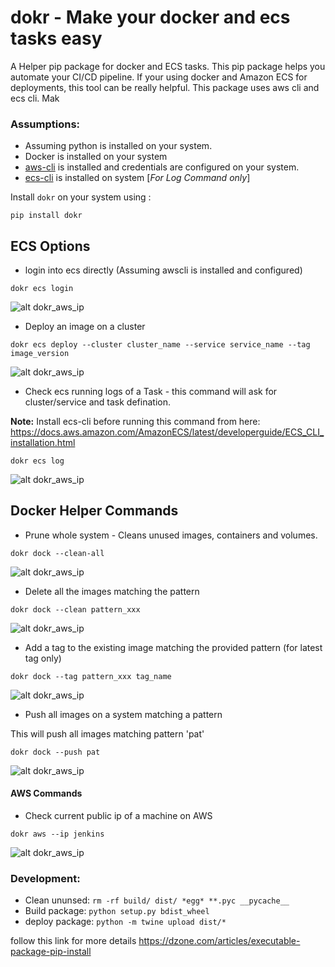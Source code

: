 # dokr - Make your docker and ecs tasks easy

A Helper pip package for docker and ECS tasks. This pip package helps you automate your CI/CD pipeline. If your using docker and Amazon ECS for deployments, this tool can be really helpful. This package uses aws cli and ecs cli. Mak


### Assumptions:

+ Assuming python is installed on your system.
+ Docker is installed on your system
+ [aws-cli](https://docs.aws.amazon.com/cli/latest/userguide/installing.html)  is installed and credentials are configured on your system.
+ [ecs-cli](https://docs.aws.amazon.com/AmazonECS/latest/developerguide/ECS_CLI_installation.html) is installed on system [*For Log Command only*]


Install `dokr` on your system using : 

```
pip install dokr
```

## ECS Options

+ login into ecs directly (Assuming awscli is installed and configured)

```
dokr ecs login
```
![alt dokr_aws_ip](https://raw.githubusercontent.com/javatechy/dokr/master/screenshots/dokr_ecs_login.png)


+ Deploy an image on a cluster 

```
dokr ecs deploy --cluster cluster_name --service service_name --tag image_version
```
![alt dokr_aws_ip](https://raw.githubusercontent.com/javatechy/dokr/master/screenshots/dokr_ecs_deploy.png)


+ Check ecs running logs of a Task -  this command will ask for cluster/service and task defination.

**Note:** Install ecs-cli before running this command  from here:
	  https://docs.aws.amazon.com/AmazonECS/latest/developerguide/ECS_CLI_installation.html

```
dokr ecs log
```
![alt dokr_aws_ip](https://raw.githubusercontent.com/javatechy/dokr/master/screenshots/dokr_ecs_log.png)


## Docker Helper Commands

+ Prune whole system -  Cleans unused images, containers and volumes.

```
dokr dock --clean-all
```
![alt dokr_aws_ip](https://raw.githubusercontent.com/javatechy/dokr/master/screenshots/dokr_dock_clean_all.png)


+ Delete all the images matching the pattern

```
dokr dock --clean pattern_xxx
```
![alt dokr_aws_ip](https://raw.githubusercontent.com/javatechy/dokr/master/screenshots/dokr_dock_clean.png)


+ Add a tag to the existing image matching the provided pattern  (for latest tag only)

```
dokr dock --tag pattern_xxx tag_name
```
![alt dokr_aws_ip](https://raw.githubusercontent.com/javatechy/dokr/master/screenshots/dokr_dock_tag.png)



+ Push all images on a system matching a pattern

This will push all images matching pattern 'pat'

```
dokr dock --push pat
```
![alt dokr_aws_ip](https://raw.githubusercontent.com/javatechy/dokr/master/screenshots/dokr_dock_push.png)


#### AWS Commands

+  Check current public ip of a machine on AWS

```
dokr aws --ip jenkins 
```

![alt dokr_aws_ip](https://raw.githubusercontent.com/javatechy/dokr/master/screenshots/dokr_aws_ip.png)



### Development:

+ Clean ununsed: `rm -rf build/ dist/ *egg* **.pyc __pycache__`
+ Build package: `python setup.py bdist_wheel`
+ deploy package: `python -m twine upload dist/*`

follow this link for more details https://dzone.com/articles/executable-package-pip-install